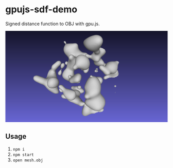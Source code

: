 # gpujs-sdf-demo

Signed distance function to OBJ with gpu.js.

![screenshot](screen.png)

## Usage

1. `npm i`
2. `npm start`
3. `open mesh.obj`

